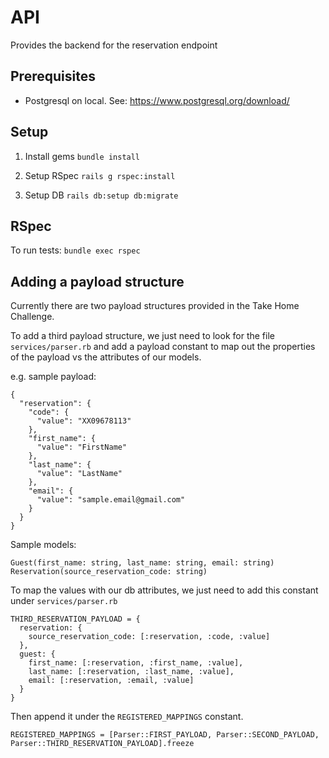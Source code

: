 # API

Provides the backend for the reservation endpoint

## 

## Prerequisites
- Postgresql on local. See: https://www.postgresql.org/download/

## Setup

1. Install gems `bundle install`

2. Setup RSpec `rails g rspec:install`

3. Setup DB `rails db:setup db:migrate`

## RSpec

To run tests: `bundle exec rspec` 

## Adding a payload structure

Currently there are two payload structures provided in the Take Home Challenge.

To add a third payload structure, we just need to look for the file `services/parser.rb` and add a payload constant to map out the properties of the payload vs the attributes of our models.

e.g. sample payload:
```
{
  "reservation": {
    "code": {
      "value": "XX09678113"
    },
    "first_name": {
      "value": "FirstName"
    },
    "last_name": {
      "value": "LastName"
    },
    "email": {
      "value": "sample.email@gmail.com"
    }
  }
}
```

Sample models:
```
Guest(first_name: string, last_name: string, email: string)
Reservation(source_reservation_code: string)
```

To map the values with our db attributes, we just need to add this constant under `services/parser.rb`
```
THIRD_RESERVATION_PAYLOAD = {
  reservation: {
    source_reservation_code: [:reservation, :code, :value]
  },
  guest: {
    first_name: [:reservation, :first_name, :value],
    last_name: [:reservation, :last_name, :value],
    email: [:reservation, :email, :value]
  }
}
```

Then append it under the `REGISTERED_MAPPINGS` constant.
```
REGISTERED_MAPPINGS = [Parser::FIRST_PAYLOAD, Parser::SECOND_PAYLOAD, Parser::THIRD_RESERVATION_PAYLOAD].freeze
```
